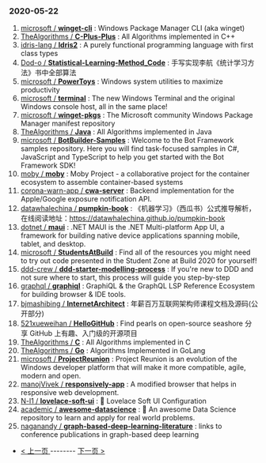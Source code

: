 ### 2020-05-22 
1. [
        microsoft /
**winget-cli**](https://github.com/microsoft/winget-cli) : Windows Package Manager CLI (aka winget)
1. [
        TheAlgorithms /
**C-Plus-Plus**](https://github.com/TheAlgorithms/C-Plus-Plus) : All Algorithms implemented in C++
1. [
        idris-lang /
**Idris2**](https://github.com/idris-lang/Idris2) : A purely functional programming language with first class types
1. [
        Dod-o /
**Statistical-Learning-Method_Code**](https://github.com/Dod-o/Statistical-Learning-Method_Code) : 手写实现李航《统计学习方法》书中全部算法
1. [
        microsoft /
**PowerToys**](https://github.com/microsoft/PowerToys) : Windows system utilities to maximize productivity
1. [
        microsoft /
**terminal**](https://github.com/microsoft/terminal) : The new Windows Terminal and the original Windows console host, all in the same place!
1. [
        microsoft /
**winget-pkgs**](https://github.com/microsoft/winget-pkgs) : The Microsoft community Windows Package Manager manifest repository
1. [
        TheAlgorithms /
**Java**](https://github.com/TheAlgorithms/Java) : All Algorithms implemented in Java
1. [
        microsoft /
**BotBuilder-Samples**](https://github.com/microsoft/BotBuilder-Samples) : Welcome to the Bot Framework samples repository. Here you will find task-focused samples in C#, JavaScript and TypeScript to help you get started with the Bot Framework SDK!
1. [
        moby /
**moby**](https://github.com/moby/moby) : Moby Project - a collaborative project for the container ecosystem to assemble container-based systems
1. [
        corona-warn-app /
**cwa-server**](https://github.com/corona-warn-app/cwa-server) : Backend implementation for the Apple/Google exposure notification API.
1. [
        datawhalechina /
**pumpkin-book**](https://github.com/datawhalechina/pumpkin-book) : 《机器学习》（西瓜书）公式推导解析，在线阅读地址：https://datawhalechina.github.io/pumpkin-book
1. [
        dotnet /
**maui**](https://github.com/dotnet/maui) : .NET MAUI is the .NET Multi-platform App UI, a framework for building native device applications spanning mobile, tablet, and desktop.
1. [
        microsoft /
**StudentsAtBuild**](https://github.com/microsoft/StudentsAtBuild) : Find all of the resources you might need to try out code presented in the Student Zone at Build 2020 for yourself!
1. [
        ddd-crew /
**ddd-starter-modelling-process**](https://github.com/ddd-crew/ddd-starter-modelling-process) : If you're new to DDD and not sure where to start, this process will guide you step-by-step
1. [
        graphql /
**graphiql**](https://github.com/graphql/graphiql) : GraphiQL & the GraphQL LSP Reference Ecosystem for building browser & IDE tools.
1. [
        bjmashibing /
**InternetArchitect**](https://github.com/bjmashibing/InternetArchitect) : 年薪百万互联网架构师课程文档及源码(公开部分)
1. [
        521xueweihan /
**HelloGitHub**](https://github.com/521xueweihan/HelloGitHub) : Find pearls on open-source seashore 分享 GitHub 上有趣、入门级的开源项目
1. [
        TheAlgorithms /
**C**](https://github.com/TheAlgorithms/C) : All Algorithms implemented in C
1. [
        TheAlgorithms /
**Go**](https://github.com/TheAlgorithms/Go) : Algorithms Implemented in GoLang
1. [
        microsoft /
**ProjectReunion**](https://github.com/microsoft/ProjectReunion) : Project Reunion is an evolution of the Windows developer platform that will make it more compatible, agile, modern and open.
1. [
        manojVivek /
**responsively-app**](https://github.com/manojVivek/responsively-app) : A modified browser that helps in responsive web development.
1. [
        N-l1 /
**lovelace-soft-ui**](https://github.com/N-l1/lovelace-soft-ui) : 💫 Lovelace Soft UI Configuration
1. [
        academic /
**awesome-datascience**](https://github.com/academic/awesome-datascience) : 📝 An awesome Data Science repository to learn and apply for real world problems.
1. [
        naganandy /
**graph-based-deep-learning-literature**](https://github.com/naganandy/graph-based-deep-learning-literature) : links to conference publications in graph-based deep learning 

- [ < 上一页 ](https://github.com/able8/github-trending-daily-record/blob/master/2020-05-21.md) -------- [ 下一页 > ](https://github.com/able8/github-trending-daily-record/blob/master/2020-05-23.md)